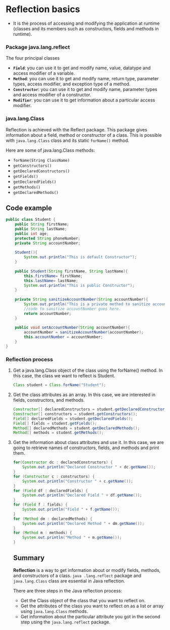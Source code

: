 # Reflection basics

- It is the process of accessing and modifying the application at runtime (classes and its members such as constructors, fields and methods in runtime).

### Package java.lang.reflect

The four principal classes

- **`Field`**: you can use it to get and modify name, value, datatype and access modifier of a variable.
- **`Method`**: you can use it to get and modify name, return type, parameter types, access modifier, and exception type of a method.
- **`Constructor`**: you can use it to get and modify name, parameter types and access modifier of a constructor.
- **`Modifier`**: you can use it to get information about a particular access modifier.

### java.lang.Class

Reflection is achieved with the Reflect package. This package gives information about a field, method or constructor of a class. This is possible with `java.lang.Class` class and its static `forName()` method.

Here are some of java.lang.Class methods:

- `forName(String ClassName)`
- `getConstructors()`
- `getDeclaredConstructors()`
- `getFields()`
- `getDeclaredFields()`
- `getMethods()`
- `getDeclaredMethods()`

## Code example

```java
public class Student {
    public String firstName;
    public String lastName;
    public int age;
    protected String phoneNumber;
    private String accountNumber;
    
    Student(){
        System.out.println("This is default Constructor");
    }
    
    public Student(String firstName, String lastName){
        this.firstName= firstName;
        this.lastName= lastName;
        System.out.println("This is public Constructor");
    }
    
    private String sanitizeAccountNumber(String accountNumber){
        System.out.println("This is a private method to sanitize account number");
        //code to sanitize accountNumber goes here. 
        return accountNumber;
    }
    
    public void setAccountNumber(String accountNumber){
        accountNumber = sanitizeAccountNumber(accountNumber);
        this.accountNumber = accountNumber;
    }
}
```

### Reflection process

1. Get a java.lang.Class object of the class using the forName() method. In this case, the class we want to reflect is Student.

    ```java
    Class student = Class.forName("Student");
    ```

2. Get the class attributes as an array. In this case, we are interested in fields, constructors, and methods.

    ```java
    Constructor[] declaredConstructors = student.getDeclaredConstructors();
    Constructor[] constructors = student.getConstructors();
    Field[] declaredFields = student.getDeclaredFields();
    Field[] fields = student.getFields();
    Method[] declaredMethods = student.getDeclaredMethods();
    Method[] methods = student.getMethods();
    ```

3. Get the information about class attributes and use it. In this case, we are going to retrieve names of constructors, fields, and methods and print them.

    ```java
    for(Constructor dc : declaredConstructors) {
        System.out.println("Declared Constructor " + dc.getName());
    }
    for (Constructor c : constructors) {
        System.out.println("Constructor " + c.getName());
    }
    for (Field df : declaredFields) {
        System.out.println("Declared Field " + df.getName());
    }
    for (Field f : fields) {
        System.out.println("Field " + f.getName());
    }
    for (Method dm : declaredMethods) {
        System.out.println("Declared Method " + dm.getName());
    }
    for (Method m : methods) {
        System.out.println("Method " + m.getName());
    }
    ```

    ## Summary

    **Reflection** is a way to get information about or modify fields, methods, and constructors of a class. `java
    .lang.reflect` package and `java.lang.Class` class are essential in Java reflection.

    There are three steps in the Java reflection process:

    - Get the Class object of the class that you want to reflect on.
    - Get the attributes of the class you want to reflect on as a list or array using `java.lang.Class` methods.
    - Get information about the particular attribute you got in the second step using the `java.lang.reflect` package.